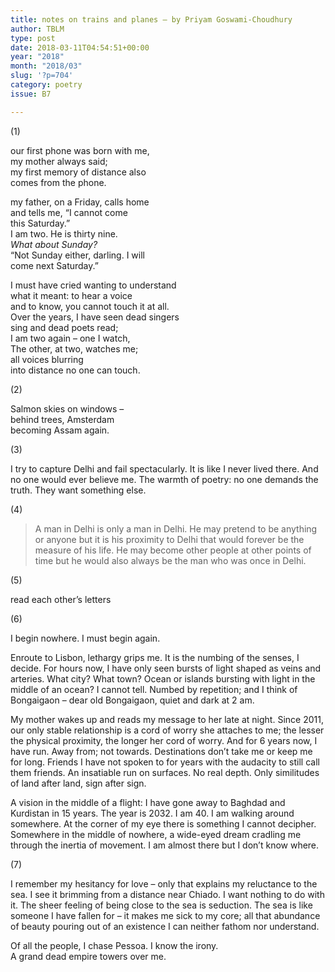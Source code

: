 ```yaml
---
title: notes on trains and planes – by Priyam Goswami-Choudhury
author: TBLM
type: post
date: 2018-03-11T04:54:51+00:00
year: "2018"
month: "2018/03"
slug: '?p=704'
category: poetry
issue: B7

---
```

(1)

our first phone was born with me,  
my mother always said;  
my first memory of distance also  
comes from the phone.

my father, on a Friday, calls home  
and tells me, “I cannot come  
this Saturday.”  
I am two. He is thirty nine.  
_What about Sunday?_  
“Not Sunday either, darling. I will  
come next Saturday.”

I must have cried wanting to understand  
what it meant: to hear a voice  
and to know, you cannot touch it at all.  
Over the years, I have seen dead singers  
sing and dead poets read;  
I am two again – one I watch,  
The other, at two, watches me;  
all voices blurring  
into distance no one can touch.

(2)

Salmon skies on windows –  
behind trees, Amsterdam  
becoming Assam again.

(3)

I try to capture Delhi and fail spectacularly. It is like I never lived there. And no one would ever believe me. The warmth of poetry: no one demands the truth. They want something else.

(4)

> A man in Delhi is only a man in Delhi. He may pretend to be anything or anyone but it is his proximity to Delhi that would forever be the measure of his life. He may become other people at other points of time but he would also always be the man who was once in Delhi.

(5)

read each other’s letters

(6)

I begin nowhere. I must begin again. 

Enroute to Lisbon, lethargy grips me. It is the numbing of the senses, I decide. For hours now, I have only seen bursts of light shaped as veins and arteries. What city? What town? Ocean or islands bursting with light in the middle of an ocean? I cannot tell. Numbed by repetition; and I think of Bongaigaon – dear old Bongaigaon, quiet and dark at 2 am. 

My mother wakes up and reads my message to her late at night. Since 2011, our only stable relationship is a cord of worry she attaches to me; the lesser the physical proximity, the longer her cord of worry. And for 6 years now, I have run. Away from; not towards. Destinations don’t take me or keep me for long. Friends I have not spoken to for years with the audacity to still call them friends. An insatiable run on surfaces. No real depth. Only similitudes of land after land, sign after sign.

A vision in the middle of a flight: I have gone away to Baghdad and Kurdistan in 15 years. The year is 2032. I am 40. I am walking around somewhere. At the corner of my eye there is something I cannot decipher. Somewhere in the middle of nowhere, a wide-eyed dream cradling me through the inertia of movement. I am almost there but I don’t know where.

(7)

I remember my hesitancy for love – only that explains my reluctance to the sea. I see it brimming from a distance near Chiado. I want nothing to do with it. The sheer feeling of being close to the sea is seduction. The sea is like someone I have fallen for – it makes me sick to my core; all that abundance of beauty pouring out of an existence I can neither fathom nor understand.

Of all the people, I chase Pessoa. I know the irony.  
A grand dead empire towers over me.
